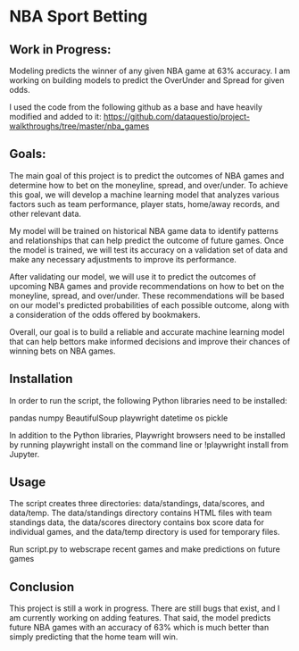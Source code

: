 # NBA Sport Betting

## Work in Progress:
Modeling predicts the winner of any given NBA game at 63% accuracy. I am working on building models to predict the OverUnder and Spread for given odds.

I used the code from the following github as a base and have heavily modified and added to it:
https://github.com/dataquestio/project-walkthroughs/tree/master/nba_games

## Goals:

The main goal of this project is to predict the outcomes of NBA games and determine how to bet on the moneyline, spread, and over/under. To achieve this goal, we will develop a machine learning model that analyzes various factors such as team performance, player stats, home/away records, and other relevant data.

My model will be trained on historical NBA game data to identify patterns and relationships that can help predict the outcome of future games. Once the model is trained, we will test its accuracy on a validation set of data and make any necessary adjustments to improve its performance.

After validating our model, we will use it to predict the outcomes of upcoming NBA games and provide recommendations on how to bet on the moneyline, spread, and over/under. These recommendations will be based on our model's predicted probabilities of each possible outcome, along with a consideration of the odds offered by bookmakers.

Overall, our goal is to build a reliable and accurate machine learning model that can help bettors make informed decisions and improve their chances of winning bets on NBA games.

## Installation
In order to run the script, the following Python libraries need to be installed:

pandas
numpy
BeautifulSoup
playwright
datetime
os
pickle

In addition to the Python libraries, Playwright browsers need to be installed by running playwright install on the command line or !playwright install from Jupyter.

## Usage
The script creates three directories: data/standings, data/scores, and data/temp. The data/standings directory contains HTML files with team standings data, the data/scores directory contains box score data for individual games, and the data/temp directory is used for temporary files.

Run script.py to webscrape recent games and make predictions on future games

## Conclusion
This project is still a work in progress. There are still bugs that exist, and I am currently working on adding features. That said, the model predicts future NBA games with an accuracy of 63% which is much better than simply predicting that the home team will win.